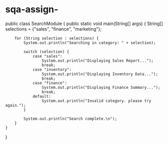 # sqa-assign-

public class SearchModule {
    public static void main(String[] args) {
        String[] selections = {"sales", "finance", "marketing"};

        for (String selection : selections) {
            System.out.println("Searching in category: " + selection);

            switch (selection) {
                case "sales":
                    System.out.println("Displaying Sales Report...");
                    break;
                case "inventory":
                    System.out.println("Displaying Inventory Data...");
                    break;
                case "finance":
                    System.out.println("Displaying Finance Summary...");
                    break;
                default:
                    System.out.println("Invalid category. please try again.");
            }

            System.out.println("Search complete.\n");
        }
    }
}
